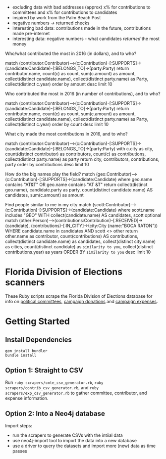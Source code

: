 * excluding data with bad addresses (approx) x% for contributions to committees and x% for contributions to candidates
* inspired by work from the Palm Beach Post
* negative numbers -> returned checks
* interesting bad data: contributions made in the future, contributions made pre-internet
* interesting data: negative numbers - what candidates *returned* the most money

Who/what contributed the most in 2016 (in dollars), and to who?

match (contributor:Contributor)-->(c:Contribution)-[:SUPPORTS]->(candidate:Candidate)-[:BELONGS_TO]->(party:Party)
return contributor.name, count(c) as count, sum(c.amount) as amount, collect(distinct candidate.name), collect(distinct party.name) as Party, collect(distinct c.year)
order by amount desc
limit 10

Who contributed the most in 2016 (in number of contributions), and to who?

match (contributor:Contributor)-->(c:Contribution)-[:SUPPORTS]->(candidate:Candidate)-[:BELONGS_TO]->(party:Party)
return contributor.name, count(c) as count, sum(c.amount) as amount, collect(distinct candidate.name), collect(distinct party.name) as Party, collect(distinct c.year)
order by count desc
limit 10


What city made the most contributions in 2016, and to who?

match (contributor:Contributor)-->(c:Contribution)-[:SUPPORTS]->(candidate:Candidate)-[:BELONGS_TO]->(party:Party)
with c.city as city, count(distinct contributor) as contributors, count(c) as contributions, collect(distinct party.name) as party
return city, contributors, contributions, party
order by contributions desc
limit 10

How do the big names play the field?
match (geo:Contributor)-->(c:Contribution)-[:SUPPORTS]->(candidate:Candidate)
where geo.name contains "AT&T" OR geo.name contains "AT &T"
return collect(distinct geo.name), candidate.party as party, count(distinct candidate.name) AS candidates, sum(c.amount) as amount


Find people similar to me in my city
match (scott:Contributor)-->(c:Contribution)-[:SUPPORTS]->(candidate:Candidate)
where scott.name includes "GEO"
WITH collect(candidate.name) AS candidates, scott
optional match (other:Person)-->(contributions:Contribution)-[:RECEIVED]->(candidate), (contributions)-[:IN_CITY]->(city:City {name:"BOCA RATON"})
WHERE candidate.name in candidates
AND scott <> other
return other.name as contributor, count(contributions) AS contributions, collect(distinct candidate.name) as candidates, collect(distinct city.name) as cities, count(distinct candidate) as `similarity to you`, collect(distinct contributions.year) as years
ORDER BY `similarity to you` desc
limit 10


# Florida Division of Elections scanners
These Ruby scripts scrape the Florida Division of Elections database for info on [political committees](http://election.dos.state.fl.us/committees/ComLkup.asp), [campaign donations](http://election.dos.state.fl.us/campaign-finance/contrib.asp) and [campaign expenses](http://election.dos.state.fl.us/campaign-finance/expend.asp).


# Getting Started 

## Install Dependencies

```
gem install bundler
bundle install
```

## Option 1: Straight to CSV

Run `ruby scrapers/cmte_csv_generator.rb`, `ruby scrapers/contrib_csv_generator.rb`, and `ruby scrapers/exp_csv_generator.rb` to gather committee, contributor, and expense information.

## Option 2: Into a Neo4j database

Import steps: 
* run the scrapers to generate CSVs with the intiial data
* use neo4j-import tool to import the data into a new database
* use a driver to query the datasets and import more (new) data as time passes